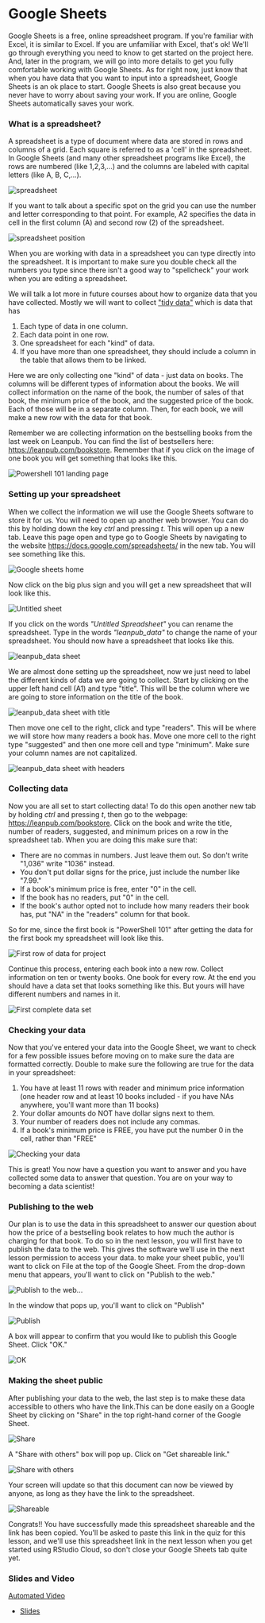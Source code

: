



# Google Sheets

Google Sheets is a free, online spreadsheet program. If you're familiar with Excel, it is similar to Excel. If you are unfamiliar with Excel, that's ok! We'll go through everything you need to know to get started on the project here. And, later in the program, we will go into more details to get you fully comfortable working with Google Sheets. As for right now, just know that when you have data that you want to input into a spreadsheet, Google Sheets is an ok place to start. Google Sheets is also great because you never have to worry about saving your work. If you are online, Google Sheets automatically saves your work.

### What is a spreadsheet?

A spreadsheet is a type of document where data are stored in rows and columns of a grid. Each square is referred to as a 'cell' in the spreadsheet. In Google Sheets (and many other spreadsheet programs like Excel), the rows are numbered (like 1,2,3,...) and the columns are labeled with capital letters (like A, B, C,...).


![spreadsheet](https://docs.google.com/presentation/d/1EPt7DuMZOqJMElDNMi3PWO66OytMlWPoc-RsopdVxNM/export/png?id=1EPt7DuMZOqJMElDNMi3PWO66OytMlWPoc-RsopdVxNM&pageid=g2bfdb07292_0_151)

If you want to talk about a specific spot on the grid you can use the number and letter corresponding to that point. For example, A2 specifies the data in cell in the first column (A) and second row (2) of the spreadsheet.


![spreadsheet position](https://docs.google.com/presentation/d/1EPt7DuMZOqJMElDNMi3PWO66OytMlWPoc-RsopdVxNM/export/png?id=1EPt7DuMZOqJMElDNMi3PWO66OytMlWPoc-RsopdVxNM&pageid=g2f5ce65ab5_0_7)

When you are working with data in a spreadsheet you can type directly into the spreadsheet. It is important to make sure you double check all the numbers you type since there isn't a good way to "spellcheck" your work when you are editing a spreadsheet.

We will talk a lot more in future courses about how to organize data that you have collected. Mostly we will want to collect ["tidy data"](https://en.wikipedia.org/wiki/Tidy_data) which is data that has

1. Each type of data in one column.
2. Each data point in one row.
3. One spreadsheet for each "kind" of data.
4. If you have more than one spreadsheet, they should include a column in the table that allows them to be linked.

Here we are only collecting one "kind" of data - just data on books. The columns will be different types of information about the books. We will collect information on the name of the book, the number of sales of that book, the minimum price of the book, and the suggested price of the book. Each of those will be in a separate column. Then, for each book, we will make a new row with the data for that book.

Remember we are collecting information on the bestselling books from the last week on Leanpub. You can find the list of bestsellers here: https://leanpub.com/bookstore. Remember that if you click on the image of one book you will get something that looks like this.


![Powershell 101 landing page](https://docs.google.com/presentation/d/1EPt7DuMZOqJMElDNMi3PWO66OytMlWPoc-RsopdVxNM/export/png?id=1EPt7DuMZOqJMElDNMi3PWO66OytMlWPoc-RsopdVxNM&pageid=g2ded52d8f0_0_4)


### Setting up your spreadsheet

When we collect the information we will use the Google Sheets software to store it for us. You will need to open up another web browser. You can do this by holding down the key _ctrl_ and pressing _t_. This will open up a new tab. Leave this page open and type go to Google Sheets by navigating to the website https://docs.google.com/spreadsheets/ in the new tab. You will see something like this.


![Google sheets home](https://docs.google.com/presentation/d/1EPt7DuMZOqJMElDNMi3PWO66OytMlWPoc-RsopdVxNM/export/png?id=1EPt7DuMZOqJMElDNMi3PWO66OytMlWPoc-RsopdVxNM&pageid=g2f6cf370b2_0_0)

Now click on the big plus sign and you will get a new spreadsheet that will look like this.


![Untitled sheet](https://docs.google.com/presentation/d/1EPt7DuMZOqJMElDNMi3PWO66OytMlWPoc-RsopdVxNM/export/png?id=1EPt7DuMZOqJMElDNMi3PWO66OytMlWPoc-RsopdVxNM&pageid=g2f6cf370b2_0_6)

If you click on the words _"Untitled Spreadsheet"_ you can rename the spreadsheet. Type in the words _"leanpub\_data"_ to change the name of your spreadsheet. You should now have a spreadsheet that looks like this.


![leanpub_data sheet](https://docs.google.com/presentation/d/1EPt7DuMZOqJMElDNMi3PWO66OytMlWPoc-RsopdVxNM/export/png?id=1EPt7DuMZOqJMElDNMi3PWO66OytMlWPoc-RsopdVxNM&pageid=g2f6cf370b2_0_10)

We are almost done setting up the spreadsheet, now we just need to label the different kinds of data we are going to collect. Start by clicking on the upper left hand cell (A1) and type "title". This will be the column where we are going to store information on the title of the book.


![leanpub_data sheet with title](https://docs.google.com/presentation/d/1EPt7DuMZOqJMElDNMi3PWO66OytMlWPoc-RsopdVxNM/export/png?id=1EPt7DuMZOqJMElDNMi3PWO66OytMlWPoc-RsopdVxNM&pageid=g2f6cf370b2_0_15)

Then move one cell to the right, click and type "readers". This will be where we will store how many readers a book has. Move one more cell to the right type "suggested" and then one more cell and type "minimum". Make sure your column names are not capitalized.

![leanpub_data sheet with headers](https://docs.google.com/presentation/d/1EPt7DuMZOqJMElDNMi3PWO66OytMlWPoc-RsopdVxNM/export/png?id=1EPt7DuMZOqJMElDNMi3PWO66OytMlWPoc-RsopdVxNM&pageid=g2f6cf370b2_0_27)

### Collecting data

Now you are all set to start collecting data! To do this open another new tab by holding _ctrl_ and pressing _t_, then go to the webpage: https://leanpub.com/bookstore. Click on the book and write the title, number of readers, suggested, and minimum prices on a row in the spreadsheet tab. When you are doing this make sure that:

* There are no commas in numbers. Just leave them out. So don't write "1,036" write "1036" instead.
* You don't put dollar signs for the price, just include the number like "7.99."
* If a book's minimum price is free, enter "0" in the cell.
* If the book has no readers, put "0" in the cell.
* If the book's author opted not to include how many readers their book has, put "NA" in the "readers" column for that book.

So for me, since the first book is "PowerShell 101" after getting the data for the first book my spreadsheet will look like this.


![First row of data for project](https://docs.google.com/presentation/d/1EPt7DuMZOqJMElDNMi3PWO66OytMlWPoc-RsopdVxNM/export/png?id=1EPt7DuMZOqJMElDNMi3PWO66OytMlWPoc-RsopdVxNM&pageid=g2f6cf370b2_0_33)

Continue this process, entering each book into a new row. Collect information on ten or twenty books. One book for every row. At the end you should have a data set that looks something like this. But yours will have different numbers and names in it.


![First complete data set](https://docs.google.com/presentation/d/1EPt7DuMZOqJMElDNMi3PWO66OytMlWPoc-RsopdVxNM/export/png?id=1EPt7DuMZOqJMElDNMi3PWO66OytMlWPoc-RsopdVxNM&pageid=g2ded52d8f0_0_82)

### Checking your data

Now that you've entered your data into the Google Sheet, we want to check for a few possible issues before moving on to make sure the data are formatted correctly. Double to make sure the following are true for the data in your spreadsheet:

1. You have at least 11 rows with reader and minimum price information (one header row and at least 10 books included - if you have NAs anywhere, you'll want more than 11 books)
2. Your dollar amounts do NOT have dollar signs next to them.
3. Your number of readers does not include any commas.
4. If a book's minimum price is FREE, you have put the number 0 in the cell, rather than "FREE"


![Checking your data](https://docs.google.com/presentation/d/1EPt7DuMZOqJMElDNMi3PWO66OytMlWPoc-RsopdVxNM/export/png?id=1EPt7DuMZOqJMElDNMi3PWO66OytMlWPoc-RsopdVxNM&pageid=g324d81a498_0_28)

This is great! You now have a question you want to answer and you have collected some data to answer that question. You are on your way to becoming a data scientist!

### Publishing to the web

Our plan is to use the data in this spreadsheet to answer our question about how the price of a bestselling book relates to how much the author is charging for that book. To do so in the next lesson, you will first have to publish the data to the web. This gives the software we'll use in the next lesson permission to access your data. to make your sheet public, you'll want to click on File at the top of the Google Sheet. From the drop-down menu that appears, you'll want to click on "Publish to the web."


![Publish to the web...](https://docs.google.com/presentation/d/1EPt7DuMZOqJMElDNMi3PWO66OytMlWPoc-RsopdVxNM/export/png?id=1EPt7DuMZOqJMElDNMi3PWO66OytMlWPoc-RsopdVxNM&pageid=g37a0676f96_0_0)

In the window that pops up, you'll want to click on "Publish"

![Publish](https://docs.google.com/presentation/d/1EPt7DuMZOqJMElDNMi3PWO66OytMlWPoc-RsopdVxNM/export/png?id=1EPt7DuMZOqJMElDNMi3PWO66OytMlWPoc-RsopdVxNM&pageid=g37a0676f96_0_8)

A box will appear to confirm that you would like to publish this Google Sheet. Click "OK."


![OK](https://docs.google.com/presentation/d/1EPt7DuMZOqJMElDNMi3PWO66OytMlWPoc-RsopdVxNM/export/png?id=1EPt7DuMZOqJMElDNMi3PWO66OytMlWPoc-RsopdVxNM&pageid=g37a0676f96_0_17)

### Making the sheet public

After publishing your data to the web, the last step is to make these data accessible to others who have the link.This can be done easily on a Google Sheet by clicking on "Share" in the top right-hand corner of the Google Sheet.


![Share](https://docs.google.com/presentation/d/1EPt7DuMZOqJMElDNMi3PWO66OytMlWPoc-RsopdVxNM/export/png?id=1EPt7DuMZOqJMElDNMi3PWO66OytMlWPoc-RsopdVxNM&pageid=g2f8abafabb_0_75)

A "Share with others" box will pop up. Click on "Get shareable link."


![Share with others](https://docs.google.com/presentation/d/1EPt7DuMZOqJMElDNMi3PWO66OytMlWPoc-RsopdVxNM/export/png?id=1EPt7DuMZOqJMElDNMi3PWO66OytMlWPoc-RsopdVxNM&pageid=g2f8abafabb_0_82)

Your screen will update so that this document can now be viewed by anyone, as long as they have the link to the spreadsheet.


![Shareable](https://docs.google.com/presentation/d/1EPt7DuMZOqJMElDNMi3PWO66OytMlWPoc-RsopdVxNM/export/png?id=1EPt7DuMZOqJMElDNMi3PWO66OytMlWPoc-RsopdVxNM&pageid=g2f8abafabb_0_89)

Congrats!! You have successfully made this spreadsheet shareable and the link has been copied. You'll be asked to paste this link in the quiz for this lesson, and we'll use this spreadsheet link in the next lesson when you get started using RStudio Cloud, so don't close your Google Sheets tab quite yet.

### Slides and Video

[Automated Video](https://youtu.be/-Mh2AbCisQA)

* [Slides](https://docs.google.com/presentation/d/1EPt7DuMZOqJMElDNMi3PWO66OytMlWPoc-RsopdVxNM/edit?usp=sharing)
